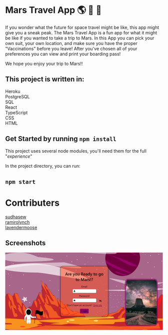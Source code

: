 # Mars Travel App :earth_americas: :volcano: :rocket:

If you wonder what the future for space travel might be like, this app might give you a sneak peak. The Mars Travel App is a fun app for what it might be like if you wanted to take a trip to Mars. In this App you can pick your own suit, your own location, and make sure you have the proper "Vaccinations" before you leave! After you've chosen all of your preferences you can view and print your boarding pass!

We hope you enjoy your trip to Mars!!


## This project is written in:

Heroku\
PostgreSQL\
SQL\
React\
TypeScript\
CSS\
HTML

## Get Started by running `npm install`

This project uses several node modules, you'll need them for the full "_experience_"

In the project directory, you can run:

## `npm start`

# Contributers

[sudhasew](https://github.com/sudhasew)\
[ramirolynch](https://github.com/ramirolynch)\
[lavendermoose](https://github.com/lavendermoose)

## Screenshots

![LogIn](public/MarsLogInPage.PNG)
